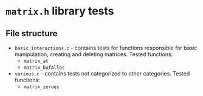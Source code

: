 # `matrix.h` library tests

## File structure

- `basic_interactions.c` - contains tests for functions responsible for basic manipulation, creating and deleting matrices. Tested functions:
    - `matrix_at`
    - `matrix_bufAlloc`
- `various.c` - contains tests not categorized to other categories. Tested functions:
    - `matrix_zeroes`

